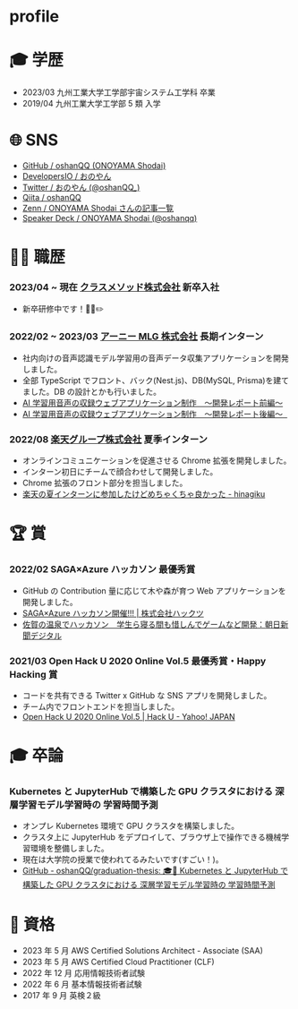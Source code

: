 # profile

# 🎓 学歴

- 2023/03 九州工業大学工学部宇宙システム工学科 卒業
- 2019/04 九州工業大学工学部 5 類 入学

# 🌐 SNS

- [GitHub / oshanQQ (ONOYAMA Shodai)](https://github.com/oshanQQ)
- [DevelopersIO / おのやん](https://dev.classmethod.jp/author/oshanqq)
- [Twitter / おのやん (@oshanQQ\_)](https://twitter.com/oshanQQ_)
- [Qiita / oshanQQ](https://qiita.com/oshanQQ)
- [Zenn / ONOYAMA Shodai さんの記事一覧](https://zenn.dev/oshanqq)
- [Speaker Deck / ONOYAMA Shodai (@oshanqq)](https://speakerdeck.com/oshanqq)

# 👩‍💻 職歴

### 2023/04 ~ 現在 [クラスメソッド株式会社](https://classmethod.jp/) 新卒入社

- 新卒研修中です！🧑‍🎓✏️

### 2022/02 ~ 2023/03 [アーニー MLG 株式会社](https://ernie.co.jp/) 長期インターン

- 社内向けの音声認識モデル学習用の音声データ収集アプリケーションを開発しました。
- 全部 TypeScript でフロント、バック(Nest.js)、DB(MySQL, Prisma)を建てました。DB の設計とかも行いました。
- [AI 学習用音声の収録ウェブアプリケーション制作　〜開発レポート前編〜](https://olaris.jp/posts/WKvv-yyB)
- [AI 学習用音声の収録ウェブアプリケーション制作　〜開発レポート後編〜  ](https://olaris.jp/posts/Ku4HryXS)

### 2022/08 [楽天グループ株式会社](https://corp.rakuten.co.jp/about/) 夏季インターン

- オンラインコミュニケーションを促進させる Chrome 拡張を開発しました。
- インターン初日にチームで顔合わせして開発しました。
- Chrome 拡張のフロント部分を担当しました。
- [楽天の夏インターンに参加したけどめちゃくちゃ良かった - hinagiku](https://hinagiku.vercel.app/posts/rakuten-internship-2021)

# 🏆 賞

### 2022/02 SAGA×Azure ハッカソン 最優秀賞

- GitHub の Contribution 量に応じて木や森が育つ Web アプリケーションを開発しました。
- [SAGA×Azure ハッカソン開催!!! | 株式会社ハックツ](https://hackz.team/news/2NI9kKjmcoVfALGaw2luVR)
- [佐賀の温泉でハッカソン　学生ら寝る間も惜しんでゲームなど開発：朝日新聞デジタル](https://www.asahi.com/articles/ASQ267281Q26TTHB001.html)

### 2021/03 Open Hack U 2020 Online Vol.5 最優秀賞・Happy Hacking 賞

- コードを共有できる Twitter x GitHub な SNS アプリを開発しました。
- チーム内でフロントエンドを担当しました。
- [Open Hack U 2020 Online Vol.5 | Hack U - Yahoo! JAPAN](https://hacku.yahoo.co.jp/hacku2020online5/)

# 🎓 卒論

### Kubernetes と JupyterHub で構築した GPU クラスタにおける 深層学習モデル学習時の 学習時間予測

- オンプレ Kubernetes 環境で GPU クラスタを構築しました。
- クラスタ上に JupyterHub をデプロイして、ブラウザ上で操作できる機械学習環境を整備しました。
- 現在は大学院の授業で使われてるみたいです(すごい！)。
- [GitHub - oshanQQ/graduation-thesis: 🎓📝 Kubernetes と JupyterHub で構築した GPU クラスタにおける 深層学習モデル学習時の 学習時間予測](https://github.com/oshanQQ/graduation-thesis)

# 🪪 資格

- 2023 年 5 月 AWS Certified Solutions Architect - Associate (SAA)
- 2023 年 5 月 AWS Certified Cloud Practitioner (CLF)
- 2022 年 12 月 応用情報技術者試験
- 2022 年 6 月 基本情報技術者試験
- 2017 年 9 月 英検２級
